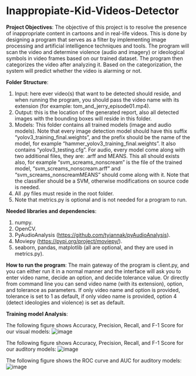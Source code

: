 # Inappropiate-Kid-Videos-Detector
 
**Project Objectives**: 
The objective of this project is to resolve the presence of inappropriate content in cartoons and in real-life videos. This is done by designing a program that serves as a filter by implementing image processing and artificial intelligence techniques and tools. The program will scan the video and determine violence (audio and imagery) or ideological symbols in video frames based on our trained dataset. The program then categorizes the video after analyzing it. Based on the categorization, the system will predict whether the video is alarming or not.


**Folder Structure**:
1.	Input: here ever video(s) that want to be detected should reside, and when running the program, you should pass the video name with its extension (for example: tom_and_jerry_episode01.mp4).
2.	Output: this is the location of the generated report, also all detected images with the bounding boxes will reside in this folder.
3.	Models: This folder contains all trained models (image and audio models). Note that every image detection model should have this suffix “yolov3_training_final.weights”, and the prefix should be the name of the model, for example “hammer_yolov3_training_final.weights”. It also contains “yolov3_testing.cfg”. For audio, every model come along with two additional files, they are: .arff and MEANS. This all should exists also, for example “svm_screams_nonscream” is the file of the trained model, “svm_screams_nonscream.arff” and “svm_screams_nonscreamMEANS” should come along with it. Note that the classifier should be a SVM, otherwise modifications on source code is needed.
4.	All .py files must reside in the root folder.
5.	Note that metrics.py is optional and is not needed for a program to run.


**Needed libraries and dependencies**:
1.	numpy.
2.	OpenCV.
3.	PyAudioAnalysis (https://github.com/tyiannak/pyAudioAnalysis).
4.	Moviepy (https://pypi.org/project/moviepy/).
5.	seaborn, pandas, matplotlib (all are optional, and they are used in metrics.py).


**How to run the program**:
The main gateway of the program is client.py, and you can either run it in a normal manner and the interface will ask you to enter video name, decide an option, and decide tolerance value. Or directly from command line you can send video name (with its extension), option, and tolerance as parameters. If only video name and option is provided, tolerance is set to 1 as default, if only video name is provided, option 4 (detect ideologies and violence) is set as default.


**Training model Analysis**: 

The following figure shows Accuracy, Precision, Recall, and F-1 Score for our visual models:
![image](https://user-images.githubusercontent.com/62210199/114467595-d271db00-9bf2-11eb-9cef-6509c9c4fbfd.png)

The following figure shows Accuracy, Precision, Recall, and F-1 Score for our auditory models:
![image](https://user-images.githubusercontent.com/62210199/114467612-d867bc00-9bf2-11eb-837d-df3709c67ae6.png)

The following figure shows the ROC curve and AUC for auditory models:
![image](https://user-images.githubusercontent.com/62210199/114467620-db62ac80-9bf2-11eb-80d9-cc813bd47d60.png)
